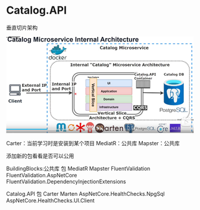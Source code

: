 # Catalog.API

垂直切片架构

![alt text](../../../images/dotnet/EShopMicroservices/CatalogMicroserviceInternalArchitceture.png)

Carter：当前学习时是安装到某个项目
MediatR：公共库
Mapster：公共库

添加新的包看看是否可以公用

BuildingBlocks:公共库
包
MediatR
Mapster
FluentValidation
FluentValidation.AspNetCore
FluentValidation.DependencyInjectionExtensions

Catalog.API
包
Carter
Marten
AspNetCore.HealthChecks.NpgSql
AspNetCore.HealthChecks.UI.Client
